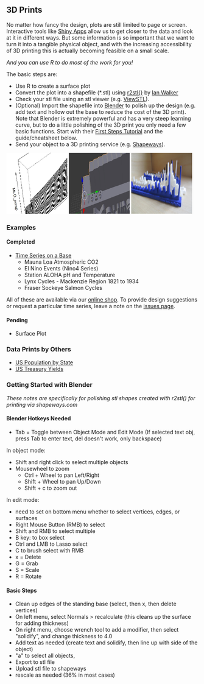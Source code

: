 ## 3D Prints

No matter how fancy the design, plots are still limited to page or screen. 
Interactive tools like [Shiny Apps](https://github.com/SOLV-Code/FigRs/tree/master/Shiny%20Apps) allow us to get closer to the data and look at it in different ways.
But some information is so important that we want to turn it into a tangible physical object, and with
the increasing accessibility of 3D printing this is actually becoming feasible on a small scale.

*And you can use R to do most of the work for you!*

The basic steps are:
* Use R to create a surface plot 
* Convert the plot into a shapefile (*.stl) using [r2stl{}](https://cran.r-project.org/web/packages/r2stl/index.html) by [Ian Walker](http://drianwalker.com/)
* Check your stl file using an stl viewer (e.g. [ViewSTL](https://www.viewstl.com/)).
* (Optional) Import the shapefile into [Blender](https://www.blender.org/) to polish up the design 
(e.g. add text and hollow out the base to reduce the cost of the 3D print).  Note that Blender is extremely powerful and 
has a very steep learning curve, but to do a little polishing of the 3D print you only need a few basic functions. 
Start with their [First Steps Tutorial](https://www.blender.org/support/tutorials/) and the guide/cheatsheet below.
* Send your object to a 3D  printing service (e.g. [Shapeways](https://www.shapeways.com/)).


<p float="left">

<img src="https://github.com/SOLV-Code/FigRs/blob/master/images/PerspScreenshot.jpg" width="160" height="160">
<img src="https://github.com/SOLV-Code/FigRs/blob/master/images/BlenderScreenshot.jpg" width="160" height="160">
<img src="https://github.com/SOLV-Code/FigRs/blob/master/images/FigRs_3dprint1.jpg" width="160" height="160">


</p>


###  Examples

#### Completed
* [Time Series on a Base](https://github.com/SOLV-Code/FigRs/tree/master/3D%20Prints/Time%20Series)
   * Mauna Loa Atmospheric CO2   
   * El Nino Events (Nino4 Series)   
   * Station ALOHA pH and Temperature   
   * Lynx Cycles - Mackenzie Region 1821 to 1934
   * Fraser Sockeye Salmon Cycles

All of these are available via our [online shop](https://www.shapeways.com/shops/solv).
To provide design suggestions or request a particular time series, leave a note on the
[issues page](https://github.com/SOLV-Code/FigRs/issues).

#### Pending
* Surface Plot


### Data Prints by Others
- [US Population by State](https://www.shapeways.com/product/VA79ZCB33/usa-by-population?optionId=61661219)
- [US Treasury Yields](https://www.shapeways.com/product/H4KTPRTET/2015-edition-u-s-treasury-yield-curve?optionId=58230053&li=marketplace)


### Getting Started with Blender

*These notes are specifically for polishing stl shapes created with r2stl() for printing via shapeways.com*


#### Blender Hotkeys Needed

- Tab = Toggle between Object Mode and Edit Mode (If selected text obj, press Tab to enter text, del doesn't work, only backspace)

In object mode:
- Shift and right click to select multiple objects
- Mousewheel to zoom
   - Ctrl + Wheel to pan Left/Right
   - Shift + Wheel to pan Up/Down
   - Shift + c to zoom out


In edit mode: 
- need to set on bottom menu whether to select vertices, edges, or surfaces
- Right Mouse Button (RMB) to select
- Shift and RMB to select multiple
- B key: to box select
- Ctrl and LMB to Lasso select
- C to brush select with RMB
- x = Delete
- G = Grab
- S = Scale
- R = Rotate





#### Basic Steps

- Clean up edges of the standing base (select, then x, then delete vertices)
- On left menu, select Normals > recalculate (this cleans up the surface for adding thickness)
- On right menu, choose wrench tool to add a modifier, then select "solidify", and change thickness to 4.0
- Add text as needed (create text and solidify, then line up with side of the object)
- "a" to select all objects, 
- Export to stl file
- Upload stl file to shapeways
- rescale as needed (36% in most cases)






